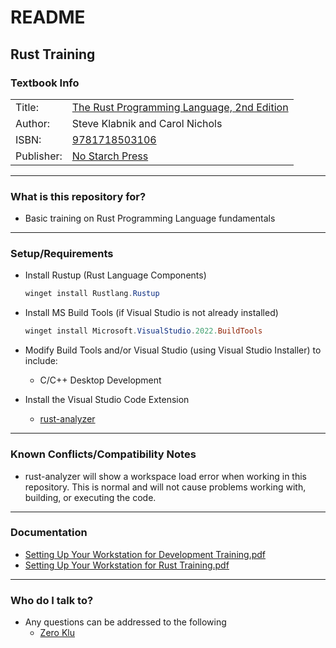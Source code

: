 # README #

## Rust Training ##

### Textbook Info ###

|            |                                                                                                          |
|------------|----------------------------------------------------------------------------------------------------------|
| Title:     | [The Rust Programming Language, 2nd Edition](https://nostarch.com/rust-programming-language-2nd-edition) |
| Author:    | Steve Klabnik and Carol Nichols                                                                          |
| ISBN:      | [9781718503106](https://isbnsearch.org/isbn/9781718503106)                                               |
| Publisher: | [No Starch Press](https://nostarch.com/)                                                                 |

---
### What is this repository for? ###

* Basic training on Rust Programming Language fundamentals

---

### Setup/Requirements ###

* Install Rustup (Rust Language Components)
    ```powershell
    winget install Rustlang.Rustup
    ```

* Install MS Build Tools (if Visual Studio is not already installed)
    ```powershell
    winget install Microsoft.VisualStudio.2022.BuildTools
    ```

* Modify Build Tools and/or Visual Studio (using Visual Studio Installer) to include:
    * C/C++ Desktop Development

* Install the Visual Studio Code Extension
    * [rust-analyzer](https://marketplace.visualstudio.com/items?itemName=rust-lang.rust-analyzer)

---

### Known Conflicts/Compatibility Notes ###

* rust-analyzer will show a workspace load error when working in
  this repository. This is normal and will not cause problems working
  with, building, or executing the code.

---

### Documentation ###

* [Setting Up Your Workstation for Development Training.pdf](./additional-files/Setting%20Up%20Your%20Workstation%20for%20Development%20Training.pdf)
* [Setting Up Your Workstation for Rust Training.pdf](./additional-files/Setting%20Up%20Your%20Workstation%20for%20Rust%20Training.pdf)

---

### Who do I talk to? ###

* Any questions can be addressed to the following
    * [Zero Klu](mailto:zeroklu@myself.com?subject=Rust%20Training&body=Question%20about%20your%20Rust%20training%20repository%20on%20GitHub:)
